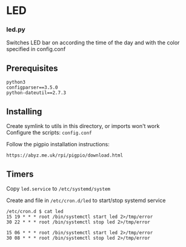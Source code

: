 # LED

### led.py
Switches LED bar on according the time of the day and
with the color specified in config.conf

## Prerequisites
```
python3  
configparser==3.5.0  
python-dateutil==2.7.3  
```
## Installing

Create symlink to utils in this directory, or imports won't work  
Configure the scripts: `config.conf`

Follow the pigpio installation instructions:
```
https://abyz.me.uk/rpi/pigpio/download.html
```
  ## Timers

Copy `led.service` to `/etc/systemd/system`  

Create and file in `/etc/cron.d/led` to start/stop systemd service  
```
/etc/cron.d $ cat led  
15 19 * * * root /bin/systemctl start led 2>/tmp/error  
30 22 * * * root /bin/systemctl stop led 2>/tmp/error

15 06 * * * root /bin/systemctl start led 2>/tmp/error  
30 08 * * * root /bin/systemctl stop led 2>/tmp/error
```
